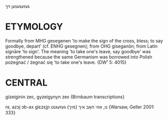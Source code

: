 געזעגענען זיך

ETYMOLOGY
===========
Formally from MHG gesegenen 'to make the sign of the cross, bless; to say goodbye, depart' (cf. ENHG gesegnen); from OHG giseganōn; from Latin signāre 'to sign'.
The meaning 'to take one's leave, say goodbye' was strengthened because the same Germanism was borrowed into Polish pożegnać / żegnać się 'to take one's leave. 
{DW¹ 5: 4015}

CENTRAL
========

gizeiginin zec, gyzeigynyn zex {Birnbaum transcriptions}

nᵻ, azɔj ɔb-ax giɛzɛjɲ  נו, אַזוי האָב איך {מיך} געזעגנט {Warsaw, Geller 2001: 333}